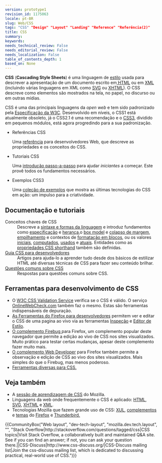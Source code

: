 ```yaml
---
version: prototype1
revision_id: 1175063
locale: pt-BR
slug: Web/CSS
tags: "CSS" "Design" "Layout" "Landing" "Reference" "Referência(2)"
title: CSS
summary: 
keywords: 
needs_technical_review: False
needs_editorial_review: False
needs_localization: False
table_of_contents_depth: 1
based_on: None
---
```

<p><strong>CSS</strong> (<strong>Cascading Style Sheets</strong>) é uma linguagem de <a href="/pt-BR/docs/Web/API/StyleSheet">estilo</a> usada para descrever a apresentação de um documento escrito em<a href="/pt-BR/HTML" title="HTML"> HTML</a> ou em <a href="/pt-BR/docs/Glossary/XML" title="XML">XML</a> (incluindo várias linguagens em XML como <a href="/pt-BR/SVG" title="SVG">SVG</a> ou <a href="/pt-BR/XHTML">XHTML</a>). O CSS descreve como elementos são mostrados na tela, no papel, no discurso ou em outras mídias.</p>

<p>CSS é uma das principais linguagens da <em>open web</em> e tem sido padronizado pela <a class="external" href="http://w3.org/Style/CSS/#specs">Especificação da W3C</a>. Desenvolvido em níveis, o CSS1 está atualmente obsoleto, já o CSS2.1 é uma recomendação e o <a href="/pt-BR/docs/Web/CSS/CSS3" title="CSS3">CSS3</a>, dividido em pequenos módulos, está agora progredindo para a sua padronização.</p>

<section id="sect1">
<ul class="card-grid">
 <li><span>Referências CSS</span>

  <p>Uma <a href="/pt-BR/docs/Web/CSS/Reference">referência</a> para desenvolvedores Web, que descreve as propriedades e os conceitos do CSS.</p>
 </li>
 <li><span>Tutoriais CSS</span>
  <p>Uma <a href="/pt-BR/CSS/Getting_Started" title="Primeiros Passos">introdução passo-a-passo</a> para ajudar <em>iniciantes</em> a começar. Este provê todos os fundamentos necessários.</p>
 </li>
 <li><span>Exemplos CSS3</span>
  <p>Uma <a href="/pt-BR/demos/tag/tech:css3">coleção de exemplos</a> que mostra as últimas tecnologias do CSS em ação: um impulso para a criatividade.</p>
 </li>
</ul>

<div class="row topicpage-table">
<div class="section">
<h2 class="Documentation" id="Documentação_e_tutoriais">Documentação e tutoriais</h2>

<dl>
 <dt>Conceitos chaves de CSS</dt>
 <dd>Descreve a <a href="/pt-BR/docs/Web/CSS/Syntax">sintaxe e formas da linguagem</a> e introduz fundamentos como <a href="/pt-BR/docs/Web/CSS/Specificity" title="Especificação">especificação</a> e <a href="/pt-BR/docs/Web/CSS/inheritance" title="Herança">herança</a>,o <a href="/pt-BR/docs/Web/CSS/box_model" title="Box model">box model</a> e <a href="/pt-BR/docs/Web/CSS/margin_collapsing" title="Margin collapsing">colapso de margem</a>, <a href="/pt-BR/docs/Web/CSS/Understanding_z-index/The_stacking_context" title="O contexto stacking">empilhamento</a> e contextos de <a href="//pt-BR/docs/Web/CSS/block_formatting_context" title="block formatting context">formatação em blocos</a>, ou os valores <a href="/pt-BR/docs/Web/CSS/initial_value" title="initial value">iniciais</a>, <a href="/en/CSS/computed_value" title="computed value">computados</a>, <a href="/pt-BR/docs/Web/CSS/used_value" title="used value">usados</a> e <a href="/pt-BR/docs/Web/CSS/actual_value" title="actual value">atuais</a>. Entidades como as <a href="/pt-BR/docs/Web/CSS/Shorthand_properties">propriedades CSS shorthand</a> também são definidas.</dd>
 <dt><a href="/pt-BR/docs/Web/Guide/CSS">Guia CSS para desenvolvedores</a></dt>
 <dd>Artigos para ajuda-lo a aprender tudo desde dos básicos de estilizar HTML até diversas técnicas de CSS para fazer seu conteúdo brilhar.</dd>
 <dt><a href="/pt-BR/docs/Web/CSS/Common_CSS_Questions">Questões comuns sobre CSS</a></dt>
 <dd>Respostas para questões comuns sobre CSS.</dd>
</dl>
</div>

<div class="section">
<h2 class="Tools" id="Ferramentas_para_desenvolvimento_de_CSS">Ferramentas para desenvolvimento de CSS</h2>

<ul>
 <li>O <a class="external" href="http://jigsaw.w3.org/css-validator/">W3C CSS Validation Service</a> verifica se o CSS é válido. O serviço <a class="external" href="http://www.onlinewebcheck.com/">OnlineWebCheck.com</a> também faz o mesmo. Estas são ferramentas indispensáveis de depuração.</li>
 <li><a href="/pt-BR/docs/Tools">As Ferramentas do Firefox para desenvolvedores</a> permitem ver e editar o CSS de uma pagina ao vivo via as ferramentas <a href="/pt-BR/docs/Tools/Page_Inspector">Inspeção</a> e <a href="/pt-BR/docs/Tools/Style_Editor">Editor de Estilo</a>.</li>
 <li><a class="link-https" href="https://addons.mozilla.org/pt-BR/firefox/addon/1843">O complemento Firebug </a> para Firefox, um complemento popular deste navegador que permite a edição ao vivo de CSS nos sites visualizados. Muito prático para testar certas mudanças, apesar deste complemento fazer muito mais.</li>
 <li><a class="link-https" href="https://addons.mozilla.org/pt-BR/firefox/addon/60">O complemento Web Developer</a> para Firefox também permite a observação e edição de CSS ao vivo dos sites visualizados. Mais simples do que o Firebug, mas menos poderoso.</li>
 <li><a href="/pt-BR/docs/Web/CSS/Tools">Ferramentas diversas para CSS.</a></li>
</ul>
</div>
</div>
</section>

<h2 id="Veja_também">Veja também</h2>

<ul>
 <li>A <a href="/pt-BR/docs/Aprender/CSS">sessão de aprendizagem de CSS</a> do Mozilla.</li>
 <li>Linguagens da web onde frequentemente o CSS é aplicado: <a href="/pt-BR/docs/Web/HTML">HTML</a>, <a href="/pt-BR/docs/Web/SVG">SVG</a>, <a href="/pt-BR/docs/Web/XHTML">XHTML</a> e <a href="/pt-BR/docs/Glossary/XML">XML</a>.</li>
 <li>Tecnologias Mozilla que fazem grande uso de CSS: <a href="/pt-BR/docs/XUL">XUL</a>, <a href="/pt-BR/docs/Extensions">complementos</a> e <a href="/pt-BR/Add-ons/Themes">temas</a> do <a href="/pt-BR/Firefox">Firefox</a> e <a href="/pt-BR/docs/Mozilla/Thunderbird">Thunderbird.</a></li>
</ul>

<p>{{CommunityBox("Web layout", "dev-tech-layout", "mozilla.dev.tech.layout", "", "Stack Overflow|http://stackoverflow.com/questions/tagged/css|CSS topics|Visit Stack Overflow, a collaboratively built and maintained Q&amp;A site. See if you can find an answer; if not, you can ask your question there.||CSS-Discuss|http://www.css-discuss.org/|CSS-Discuss mailing list|Join the css-discuss mailing list, which is dedicated to discussing practical, real-world use of CSS.")}}</p>

